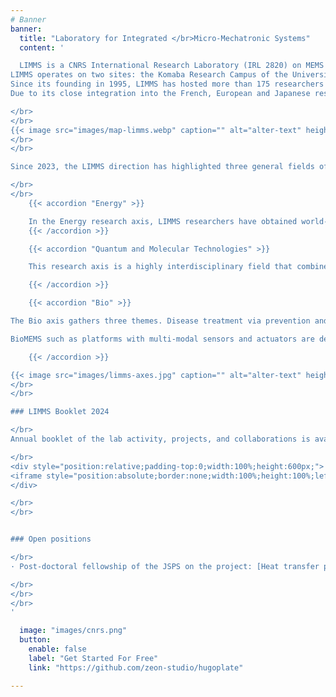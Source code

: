 ```yaml
---
# Banner
banner:
  title: "Laboratory for Integrated </br>Micro-Mechatronic Systems"
  content: '

  LIMMS is a CNRS International Research Laboratory (IRL 2820) on MEMS and NEMS (Micro- and Nano-Electro-Mechanical Systems), jointly operated by France (CNRS, [Institute for Sciences of Engineering and Systems](https://www.insis.cnrs.fr)), and Japan (University of Tokyo, [Institute of Industrial Science](https://www.iis.u-tokyo.ac.jp/en/)).
LIMMS operates on two sites: the Komaba Research Campus of the University of Tokyo, Japan and the university hospital of Centre Oscar Lambret in Lille, France.
Since its founding in 1995, LIMMS has hosted more than 175 researchers from France and Europe (mainly CNRS researchers and JSPS postdoctoral fellows).
Due to its close integration into the French, European and Japanese research communities, LIMMS has been a focal point and a coordinating institution for major interdisciplinary and international projects such as [SMMIL-E](/smmil-e), iLITE, and [EUJO-LIMMS](https://cordis.europa.eu/docs/results/295/295089/final1-final-publishable-summary.pdf).

</br>
</br>
{{< image src="images/map-limms.webp" caption="" alt="alter-text" height="" width="" position="center" command="fill" option="q100" class="img-fluid" title="image title"  webp="false" >}}
</br>
</br>

Since 2023, the LIMMS direction has highlighted three general fields of applications in micro and nanotechnologies by proposing the research axes of Energy, Bio, Quantum and Molecular Technologies:

</br>
</br>
    {{< accordion "Energy" >}}

    In the Energy research axis, LIMMS researchers have obtained world-class results in developing phononic crystals for heat guiding and focusing. Technologies developed at LIMMS are at the cutting edge of thermoelectric micro-devices and have confirmed new concepts in thermionic cooling. Interface research programs are also set to find solutions to power the internet of things based on energy harvesters integrated with Smart MEMS devices.
    {{< /accordion >}}

    {{< accordion "Quantum and Molecular Technologies" >}}

    This research axis is a highly interdisciplinary field that combines cutting research from physics, chemistry, and biology. This axis bridges the two other axes (energy and biology), while also exploring its unique research questions. At the heart of this axis lies the exploration and integration of quantum technology and molecular technology. Quantum technology is concerned with the use of quantum mechanics to develop new technologies, such as manipulating the transport of heat, electrons or light, while molecular technology deals with the study and manipulation of molecules and their properties. Our research ranges from fundamental endeavors such as single-electron transfer in electrochemistry to the storing of massive data in DNA, the sensing of biomolecules, or the integration of electronics into our everyday life with flexible electronics.

    {{< /accordion >}}

    {{< accordion "Bio" >}}

The Bio axis gathers three themes. Disease treatment via prevention and detection is investigated by developing new devices for diagnosis and vaccine delivery. With a complementary approach, implantable tissues and devices are also key activities. This branch is related to complex tissues opening to organ modelling where the cellular and even the molecular scale are investigated. Researchers seek to better understand blood vessel formation, neuronal communication behavior, and the interaction of metabolic organs such as the liver and pancreas. By studying different organs, LIMMS aims at understanding the role of tissues and especially cell interactions in diseased and healthy tissues.

BioMEMS such as platforms with multi-modal sensors and actuators are developed in LIMMS to help investigate organ behavior and create biohybrid systems. Biocompatible materials and/or cells are also used to create Bio-robotic systems. A particularity of the Bio axis is the complementary contribution of an international team, SMMIL-E. Its activities are focused on research against cancer, at the interface between BioMEMS and Organ modeling.

    {{< /accordion >}}

{{< image src="images/limms-axes.jpg" caption="" alt="alter-text" height="" width="" position="center" command="fill" option="q100" class="img-fluid" title="image title"  webp="false" >}}
</br>
</br>

### LIMMS Booklet 2024

</br>
Annual booklet of the lab activity, projects, and collaborations is available for [download](file/Booklet2024.pdf):

</br>
<div style="position:relative;padding-top:0;width:100%;height:600px;">
<iframe style="position:absolute;border:none;width:100%;height:100%;left:0;top:0;" src="https://online.fliphtml5.com/qonco/aixm/"  seamless="seamless" scrolling="no" frameborder="0" allowtransparency="true" allowfullscreen="true" ></iframe>
</div>

</br>
</br>


### Open positions

</br>
· Post-doctoral fellowship of the JSPS on the project: [Heat transfer physics and thermal management in advanced semiconductor devices](https://www.abg.asso.fr/en/candidatOffres/show/id_offre/125525). Deadline: 15 September. Applications via [ABG](https://www.abg.asso.fr/en/candidatOffres/show/id_offre/125525).

</br>
</br>
</br>
'

  image: "images/cnrs.png"
  button:
    enable: false
    label: "Get Started For Free"
    link: "https://github.com/zeon-studio/hugoplate"

---
```

